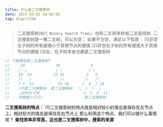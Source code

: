 ```yaml
---
title: 什么是二叉搜索树
date: 2021-03-02 10:02:02
tag: Algorithm
---
```


>二叉搜索树(`BST`, `Binary Search Tree`)，也称二叉排序树或二叉查找树.
二叉搜索树是一棵二叉树，可以为空；
如果不为空，满足以下性质：
(1)非空左子树的所有键值小于其根节点的键值
(2)非空右子树的所有键值大于其根节点的键值
(3)左、右子树本身也都是二叉搜索树

```js
// 下面哪些是二叉搜索树?
//     18              30              6
//    /  \             / \            / \
//    10  20          15 41          3   9
//    /\   \             /\         /\   /\
//    7 5  22           33 50      1  4  7 10
//    (不是二叉搜索树  是二叉搜索树   \  \  \  \
//    ,10的右子树                    2  5  8  11
//    的键值小于它)                   是二叉搜索树
```

**二叉搜索树的特点：**
(1)二叉搜索树的特点就是相对较小的值总是保存在左节点上，相对较大的值总是保存在右节点上
那么利用这个特点，我们可以做什么事情呢？
**查找效率非常高，这也是二叉搜索树中，搜索的来源**